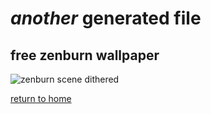 # *another* generated file

## free zenburn wallpaper

![zenburn scene dithered](/images/zenburn_scene.png)

[return to home](/)